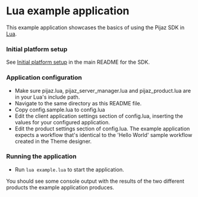 Lua example application
===========================

This example application showcases the basics of using the Pijaz SDK in [Lua](http://www.lua.org).


### Initial platform setup

See [Initial platform setup](https://github.com/pijaz/pijaz-sdk#initial-platform-setup) in the main README for the SDK.


### Application configuration

* Make sure pijaz.lua, pijaz_server_manager.lua and pijaz_product.lua are in your Lua's include path.
* Navigate to the same directory as this README file.
* Copy config.sample.lua to config.lua
* Edit the client application settings section of config.lua, inserting the values for your configured application.
* Edit the product settings section of config.lua. The example application expects a workflow that's identical to the 'Hello World' sample workflow created in the Theme designer.


### Running the application

* Run `lua example.lua` to start the application.

You should see some console output with the results of the two different products the example application produces.

